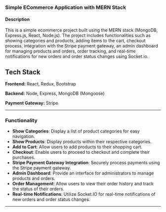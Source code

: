 ### Simple ECommerce Application with MERN Stack

#### Description
This is a simple ecommerce project built using the MERN stack (MongoDB, Express.js, React, Node.js). The project includes functionalities such as showing categories and products, adding items to the cart, checkout process, integration with the Stripe payment gateway, an admin dashboard for managing products and orders, order tracking, and real-time notifications for new orders and order status changes using Socket.io.

## Tech Stack

**Frontend:** React, Redux, Bootstrap

**Backend:** Node, Express, MongoDB (Mongoose)

**Payment Gateway:** Stripe


---

### Functionality

- **Show Categories**: Display a list of product categories for easy navigation.
- **Show Products**: Display products within their respective categories.
- **Add to Cart**: Allow users to add products to their shopping cart.
- **Checkout**: Enable users to proceed to checkout and complete their purchases.
- **Stripe Payment Gateway Integration**: Securely process payments using the Stripe payment gateway.
- **Admin Dashboard**: Provide an interface for administrators to manage products and orders.
- **Order Management**: Allow users to view their order history and track the status of their orders.
- **Real-time Notifications**: Utilize Socket.IO for real-time notifications of new orders and order status changes.

---
